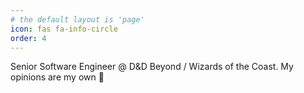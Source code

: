 ```yaml
---
# the default layout is 'page'
icon: fas fa-info-circle
order: 4
---
```


Senior Software Engineer @ D&D Beyond / Wizards of the Coast. My opinions are my own 🥳
